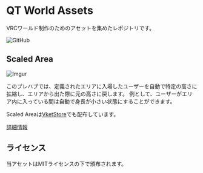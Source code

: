 # QT World Assets

VRCワールド制作のためのアセットを集めたレポジトリです。

![GitHub](https://img.shields.io/github/license/dbqt/QTVRCWorldAssets)

## Scaled Area

![Imgur](https://i.imgur.com/kn64j7L.gif)

このプレハブでは、定義されたエリアに入場したユーザーを自動で特定の高さに拡縮し、エリアから出た際に元の高さに戻します。
例として、ユーザーがエリア内に入っている間は自動で身長が小さい状態にすることができます。

Scaled Areaは[VketStore](https://store.vket.com/items/9293)でも配布しています。

[詳細情報](./ScaledArea/README.ja.md)

## ライセンス

当アセットはMITライセンスの下で頒布されます。
